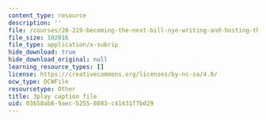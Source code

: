 ```yaml
---
content_type: resource
description: ''
file: /courses/20-219-becoming-the-next-bill-nye-writing-and-hosting-the-educational-show-january-iap-2015/03658ab69aec52558083c41431f7bd29_qkkI9Z9tKvo.vtt
file_size: 102016
file_type: application/x-subrip
hide_download: true
hide_download_original: null
learning_resource_types: []
license: https://creativecommons.org/licenses/by-nc-sa/4.0/
ocw_type: OCWFile
resourcetype: Other
title: 3play caption file
uid: 03658ab6-9aec-5255-8083-c41431f7bd29
---
```


